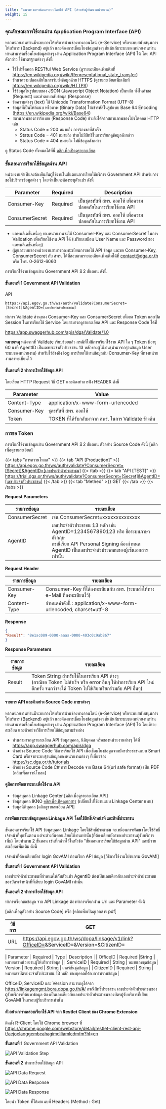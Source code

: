 ```yaml
---
title: "แนวทางการพัฒนาระบบโดยใช้ API (สำหรับผู้พัฒนาหน่วยงาน)"
weight: 15
---
```


### คุณลักษณะการใช้งานผ่าน Application Program Interface (API)

หากหน่วยงานท่านมีระบบการให้บริการผ่านช่องทางออนไลน์ (e-Service) หรือระบบสนับสนุนการให้บริการ (Backend) อยู่แล้ว และต้องการเชื่อมโยงข้อมูลต่างๆ ขั้นต้นกับระบบของหน่วยงานท่าน ท่านสามารถเชื่อมโยงข้อมูลต่างๆ ผ่าน Application Program Interface (API) ได้ โดย API ดังกล่าว ใช้มาตรฐานต่างๆ ดังนี้

* ใช้โปรโตคอล RESTful Web Service (ดูรายละเอียดเพิ่มเติมที่ https://en.wikipedia.org/wiki/Representational_state_transfer)
* รักษาความปลอดภัยในการรับส่งข้อมูลด้วย HTTPS (ดูรายละเอียดเพิ่มเติมที่ https://en.wikipedia.org/wiki/HTTPS)
* ใช้ข้อมูลในรูปแบบของ JSON (Javascript Object Notation) เป็นหลัก ทั้งในคำขอ (Request) และคำตอบกลับข้อมูล (Response)
* ข้อความต่างๆ (text) ใช้ Unicode Transformation Format (UTF-8)
* ข้อมูลที่เป็นไฟล์แนบ หรือภาพ (Binary Data) ให้เข้ารหัสในรูปแบบ Base 64 Encoding (https://en.wikipedia.org/wiki/Base64)
* สถานภาพของการร้องขอ (Response Code) อ้างอิงได้จากสถานภาพของโปรโตคอล HTTP เช่น
    * Status Code = 200 หมายถึง การร้องขอที่สำเร็จ
    * Status Code = 401 หมายถึง ท่านไม่มีสิทธิในการเรียกดูข้อมูลดังกล่าว
    * Status Code = 404 หมายถึง ไม่มีข้อมูลดังกล่าว 

ดู Status Code ทั้งหมดได้ที่นี่ [คลิกเพื่อเปิดดูรายละเอียด](https://th.wikipedia.org/wiki/%E0%B8%A3%E0%B8%B2%E0%B8%A2%E0%B8%8A%E0%B8%B7%E0%B9%88%E0%B8%AD%E0%B8%A3%E0%B8%AB%E0%B8%B1%E0%B8%AA%E0%B8%AA%E0%B8%96%E0%B8%B2%E0%B8%99%E0%B8%A0%E0%B8%B2%E0%B8%9E%E0%B8%82%E0%B8%AD%E0%B8%87%E0%B9%80%E0%B8%AD%E0%B8%8A%E0%B8%97%E0%B8%B5%E0%B8%97%E0%B8%B5%E0%B8%9E%E0%B8%B5)

### ขั้นตอนการเรียกใช้ข้อมูลผ่าน API
  
หน่วยงานจำเป็นจะต้องยืนยันผู้ใช้งานในขั้นตอนการเรียกใช้บริการ Government API สำหรับการขอใช้บริการข้อมูลต่าง ๆ โดยจำเป็นจะต้องระบุตัวแปร ดังนี้

| Parameter | Required | Description |
| --- | --- | --- |
| Consumer-Key | Required | เป็นชุดรหัสที่ สพร. ออกให้ เพื่อความปลอดภัยในการเรียกใช้งาน API |
| ConsumerSecret | Required | เป็นชุดรหัสที่ สพร. ออกให้ เพื่อความปลอดภัยในการเรียกใช้งาน API |

* แอพพลิเคชั่นหนึ่งๆ ของหน่วยงานจะใช้ Consumer-Key และ ConsumerSecret ในการ Validation เพื่อเรียกใช้งาน API ได้ (เปรียบเสมือน User Name และ Password ของแอพพลิเคชั่นหนึ่งๆ)
* ผู้ดูแลระบบของหน่วยงานสามารถลงทะเบียนการขอใช้ API ข้อมูล และขอ Consumer-Key, ConsumerSecret กับ สพร. ได้ที่สอบถามรายละเอียดเพิ่มเติมได้ที่ contact@dga.or.th หรือ โทร. 0-2612-6060
 
การเรียกใช้งานข้อมูลผ่าน Government API มี 2 ขั้นตอน ดังนี้

#### ขั้นตอนที่ 1 Government API Validation

API

```
https://api.egov.go.th/ws/auth/validate?ConsumerSecret=[Secret]&AgentID=[เลขประจำตัวประชาชน]
```

ทำการ Validate ส่วนของ Consumer-Key และ ConsumerSecret เพื่อขอ Token และเปิด Session ในการเรียกใช้ Service โดยสามารถดูรายละเอียด API และ Response Code ได้ที่

https://app.swaggerhub.com/apis/dga/Validate/1.0

**หมายเหตุ** หลังจากที่ Validate เรียบร้อยแล้ว กรณีที่ไม่มีการเรียกใช้งาน API ใด ๆ Token มีอายุ 60 นาที
AgentID เป็นเลขประจำตัวประชาชน 13 หลักของผู้ใช้งาน(นำมาจากฐานข้อมูล User ระบบของหน่วยงาน)  สำหรับไว้อ้างอิง log การเรียกใช้งานข้อมูลกับ Consumer-Key ที่ทางหน่วยงานลงทะเบียนไว้
 
#### ขั้นตอนที่ 2 ทำการเรียกใช้ข้อมูล API

โดยเรียก HTTP Request วิธี GET และต้องทำการฝัง HEADER ดังนี้

| Parameter | Value |
| --- | --- |
| Content-Type | application/x-www-form-urlencoded |
| Consumer-Key | ชุดรหัสที่ สพร. ออกให้ |
| Token | TOKEN ที่ได้รับกลับมาจาก สพร. ในการ Validate ข้างต้น |

### การขอ Token
  
การเรียกใช้งานข้อมูลผ่าน Government API มี 2 ขั้นตอน ตัวอย่าง Source Code ดังนี้ [คลิกเพื่อดูรายละเอียด] 

{{< tabs "การดาวนโหลด" >}}
{{< tab "API [Production]" >}}
https://api.egov.go.th/ws/auth/validate?ConsumerSecret=[Secret]&AgentID=[เลขประจำตัวประชาชน]
{{< /tab >}}
{{< tab "API [TEST]" >}}
https://trial.dga.or.th/ws/auth/validate?ConsumerSecret=[Secret]&AgentID=[เลขประจำตัวประชาชน]
{{< /tab >}}
{{< tab "Methed" >}}
GET
{{< /tab >}}
{{< /tabs >}}

**Request Parameters**

| รายการข้อมูล | รายละเอียด |
| --- | --- |
| ConsumerSecret | เช่น ConsumerSecret=xxxxxxxxxxxxxx |
| AgentID | เลขประจำตัวประชาชน 13 หลัก เช่น AgentID=1234567890123 หรือ ชื่อระบบภาษาอังกฤษ <br/> กรณีเรียก API Personal Signing ต้องกำหนด AgentID เป็นเลขประจำตัวประชาชนของผู้เซ็นเอกสารเท่านั้น |

**Request Header**

| รายการข้อมูล | รายละเอียด |
| --- | --- |
| Consumer-Key | Consumer-Key ที่ได้ลงทะเบียนกับ สพร. (ระบบส่งให้ทาง e-Mail ที่ลงทะเบียนไว้) |
| Content-Type | กำหนดค่าดังนี้ : application/x-www-form-urlencoded; charset=utf-8 |

**Response**

```JSON
{
"Result": "8e1ac089-0000-aaaa-0000-403c0c9ab867"
}
```

**Response Parameters**

| รายการข้อมูล | รายละเอียด |
| --- | --- |
| Result | Token String สำหรับใช้ในการเรียก API ต่างๆ <br />(กรณีขอ Token ไม่สำเร็จ หรือ error อื่นๆ ให้ทำการเรียก API ใหม่อีกครั้ง จนกว่าจะได้ Token ไปใช้เรียกเรียกร่วมกับ API อื่นๆ) |

#### รายการ API และตัวอย่าง Source Code ภาษาต่างๆ
  
หากหน่วยงานท่านมีระบบการให้บริการผ่านช่องทางออนไลน์ (e-Service) หรือระบบสนับสนุนการให้บริการ (Backend) อยู่แล้ว และต้องการเชื่อมโยงข้อมูลต่างๆ ขั้นต้นกับระบบของหน่วยงานท่าน ท่านสามารถเชื่อมโยงข้อมูลต่างๆ ผ่าน Application Program Interface (API) ได้ โดยมีรายละเอียด และตัวอย่างวิธีการเรียกใช้ข้อมูลตามข้างล่าง

* ท่านสามารถดูรายละเอียด API ข้อมูลบุคคล, นิติบุคคล หรือของหน่วยงานต่างๆ ได้ที่ https://app.swaggerhub.com/apis/dga
* ตัวอย่าง Source Code วิธีการเรียกใช้ API เพื่อเชื่อมโยงข้อมูลจากบัตรประชาชนแบบ Smart Card หรือจากระบบฐานข้อมูลของหน่วยงานต่างๆ ที่เกี่ยวข้อง https://sc.dga.or.th/tutorials
* ตัวอย่าง Source Code C# การ Decode จาก Base 64(url safe format) เป็น PDF [คลิกเพื่อดาวน์โหลด]

#### คู่มือการพัฒนาระบบเพื่อใช้งาน API
  
* ข้อมูลบุคคล Linkage Center [คลิกเพื่อดูรายละเอียด API]
* ข้อมูลบุคคล IKNO [คลิกเพื่อเปิดดูเอกสาร](/files/GovAPI_PersonAPI_AdminManual_22112018.pdf) (เปลี่ยนไปใช้งานแบบ Linkage Center แทน)
* ข้อมูลนิติบุคคล [คลิกดูรายละเอียด API]

#### การพัฒนาระบบข้อมูลบุคคล Linkage API โดยใช้สิทธิ์เจ้าหน้าที่ และสิทธิ์ประชาชน
  
ขั้นตอนการเรียกใช้ API ข้อมูลบุคคล Linkage โดยใช้สิทธิ์ประชาชน จะเหมือนการพัฒนาโดยใช้สิทธิ์เจ้าหน้าที่ทุกขั้นตอน แต่จะต่างกันตอนเรียกใช้งานเท่านั้น(ที่ต้องเสียบบัตรของประชาชนผู้รับบริการเพิ่ม) โดยทำตาม 2 ขั้นตอน เช่นที่กล่าวไว้ในหัวข้อ "ขั้นตอนการเรียกใช้ข้อมูลผ่าน API" และมีรายละเอียดเพิ่มเติม ดังนี้

เจ้าหน้าที่ต้องเสียบบัตร login GovAMI ก่อนเรียก API ข้อมูล [วิธีการใช้งานโปรแกรม GovAMI]

**ขั้นตอนที่ 1 Government API Validation**

เลขประจำตัวประชาชนที่กำหนดให้กับตัวแปร AgentID ต้องเป็นเลขเดียวกับเลขประจำตัวประชาชนของบัตรเจ้าหน้าที่ที่เสียบ login GovAMI เท่านั้น

**ขั้นตอนที่ 2 ทำการเรียกใช้ข้อมูล API**

ทำการเรียกขอข้อมูล จาก API Linkage ต้องทําการเรียกผ่าน Url และ Parameter ดังน้ี

[คลิกเพื่อดูตัวอย่าง Source Code] หรือ [คลิกเพื่อเปิดดูเอกสาร pdf]

| วิธีการ | GET |
| --- | --- |
| URL | https://api.egov.go.th/ws/dopa/linkage/v1/link?OfficeID=<OfficeID>&ServiceID=<ServiceID>&Version=<Version>&CitizenID=<CitizenID> |

| Parameter | Required | Type | Description |
| OfficeID | Required |String |หมายเลขหน่วยงานผู้ให้บริการข้อมูล |
| ServiceID | Required | String | หมายเลขชุดข้อมูล
| Version | Required | String | เวอร์ชันชุดข้อมูล |
| CitizenID | Required | String | หมายเลขบัตรประจําตัวประชาชน 13 หลัก ของบุคคลที่ต้องการทราบข้อมูล |

OfficeID, ServiceID และ Version สามารถดูได้จาก https://linkagemgmt.bora.dopa.go.th/#/
กรณีสิทธิ์ประชาชน เลขประจำตัวประชาชนของผู้รับบริการที่ค้นหาข้อมูล ต้องเป็นเลขเดียวกับเลขประจำตัวประชาชนของบัตรผู้รับบริการที่เสียบ GovAMI ในกรอบผู้รับบริการเท่านั้น

#### ตัวอย่างการทดสอบเรียกใช้ API จาก Restlet Client ของ Chrome Extension
  
ติดตั้ง R-Client โดยใช้ Chrome browser ที่ https://chrome.google.com/webstore/detail/restlet-client-rest-api-t/aejoelaoggembcahagimdiliamlcdmfm?hl=en

**ขั้นตอนที่ 1** Government API Validation

![API Validation Step](/images/gdx/gdx-api-3-chrome.png)

**ขั้นตอนที่ 2** ทำการเรียกใช้ข้อมูล API

![API Data Request](/images/gdx/gdx-api-5-chrome.png)

![API Data Response](/images/gdx/gdx-api-6-chrome.png)

![API Data Response](/images/gdx/gdx-api-7-chrome.png)

โดยนำ Token ที่ได้มาแนบที่ Headers (Method : Get)